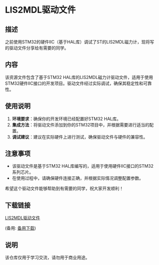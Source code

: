 # LIS2MDL驱动文件

## 描述

之前使用STM32的硬件IIC（基于HAL库）调试了ST的LIS2MDL磁力计，现将写的驱动文件分享给有需要的同学。

## 内容

该资源文件包含了基于STM32 HAL库的LIS2MDL磁力计驱动文件，适用于使用STM32硬件IIC接口的开发项目。驱动文件经过实际调试，确保其稳定性和可靠性。

## 使用说明

1. **环境要求**：确保你的开发环境已经配置好STM32 HAL库。
2. **集成方法**：将驱动文件添加到你的STM32项目中，并根据需要进行适当的配置。
3. **调试建议**：建议在实际硬件上进行测试，确保驱动文件与硬件的兼容性。

## 注意事项

- 该驱动文件是基于STM32 HAL库编写的，适用于使用硬件IIC接口的STM32系列芯片。
- 在使用过程中，请确保硬件连接正确，并根据实际情况调整配置参数。

希望这个驱动文件能够帮助到有需要的同学，祝大家开发顺利！

## 下载链接
[LIS2MDL驱动文件](https://pan.quark.cn/s/b2c3a6c17766) 

(备用: [备用下载](https://pan.baidu.com/s/1c6d9vXuPToELobx0lGEBOg?pwd=1234))

## 说明

该仓库仅用于学习交流，请勿用于商业用途。
